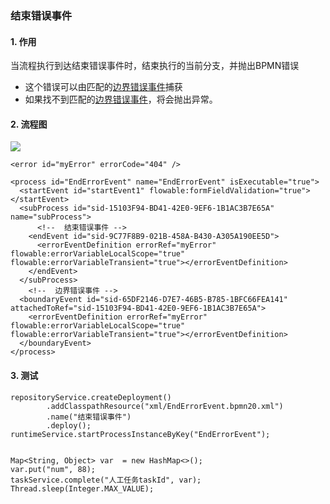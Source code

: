 ###  结束错误事件 

#### 1. 作用
当流程执行到达结束错误事件时，结束执行的当前分支，并抛出BPMN错误
* 这个错误可以由匹配的[边界错误事件](https://fgq233.github.io/md/workflow/flowable13-4)捕获
* 如果找不到匹配的[边界错误事件](https://fgq233.github.io/md/workflow/flowable13-4)，将会抛出异常。

#### 2. 流程图
![](https://fgq233.github.io/imgs/workflow/flow32.png)


```
<error id="myError" errorCode="404" />

<process id="EndErrorEvent" name="EndErrorEvent" isExecutable="true">
  <startEvent id="startEvent1" flowable:formFieldValidation="true"></startEvent>
  <subProcess id="sid-15103F94-BD41-42E0-9EF6-1B1AC3B7E65A" name="subProcess">
      <!--  结束错误事件 -->
    <endEvent id="sid-9C77F8B9-021B-458A-B430-A305A190EE5D">
      <errorEventDefinition errorRef="myError" flowable:errorVariableLocalScope="true" flowable:errorVariableTransient="true"></errorEventDefinition>
    </endEvent>
  </subProcess>
    <!--  边界错误事件 -->
  <boundaryEvent id="sid-65DF2146-D7E7-46B5-B785-1BFC66FEA141" attachedToRef="sid-15103F94-BD41-42E0-9EF6-1B1AC3B7E65A">
    <errorEventDefinition errorRef="myError" flowable:errorVariableLocalScope="true" flowable:errorVariableTransient="true"></errorEventDefinition>
  </boundaryEvent>
</process>
```


#### 3. 测试
```
repositoryService.createDeployment()
        .addClasspathResource("xml/EndErrorEvent.bpmn20.xml")
        .name("结束错误事件")
        .deploy();
runtimeService.startProcessInstanceByKey("EndErrorEvent");


Map<String, Object> var  = new HashMap<>();
var.put("num", 88);
taskService.complete("人工任务taskId", var);
Thread.sleep(Integer.MAX_VALUE);
```


